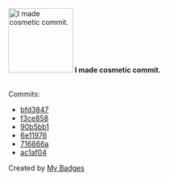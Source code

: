 <img src="https://my-badges.github.io/my-badges/cosmetic-commit.png" alt="I made cosmetic commit." title="I made cosmetic commit." width="128">
<strong>I made cosmetic commit.</strong>
<br><br>

Commits:

- <a href="https://github.com/andrewjswan/matrix-lamp/commit/bfd3847c9602f6e6d19491a87349dd322ba3bead">bfd3847</a>
- <a href="https://github.com/andrewjswan/matrix-lamp/commit/f3ce858a5488524ea252dfbe72b4d8b98afa436e">f3ce858</a>
- <a href="https://github.com/andrewjswan/EspHoMaTriXv2/commit/90b5bb17ef0b2c1d9aa53f42367a5852f7e82b8a">90b5bb1</a>
- <a href="https://github.com/andrewjswan/my-badges/commit/6e119762011d093fedcdba5693bcd00fdf965620">6e11976</a>
- <a href="https://github.com/andrewjswan/esphome-config/commit/716866ae81bc05ef4f6ad4ee90d08e94b35935a3">716866a</a>
- <a href="https://github.com/andrewjswan/matrix-lamp/commit/ac1af04d2952cfd32988098d33b996460aa0c188">ac1af04</a>


Created by <a href="https://github.com/my-badges/my-badges">My Badges</a>